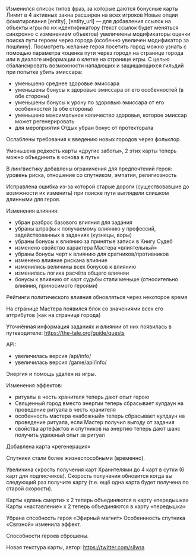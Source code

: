 
Изменился список типов фраз, за которые даются бонусные карты
Лимит в 4 активных закна расширен на всех игроков
Новые опции фоматирования [entity], [entity_url] — для добавления ссылок на объекты игры по их идентификатору (текст ссылок будет меняться синхронно с изменением объектов)
увеличиены модификаторы оценки поиска пути героем через города (особенно увеличен модификатор за пошлину). Посмотреть желание героя посетить город можно узнать с помощью параметра «оценка пути через город» на странице города или в диалоге информации о клетке на странице игры.
С целью сбалансировать возможности нападющих и защищающихся гильдий при попытке убить эмиссара:

- уменьшено среднее здоровье эмиссара
- уменьшены бонусы к здоровью эмиссара от его особенностей (в обе стороны)
- уменьшены бонусы к урону по здоровью эмиссара от его особенностей (в обе стороны)
- уменьшено максимальное количество здоровья, которое эмиссар может регенерировать
- для мероприятия Отдых убран бонус от протектората

Ослаблены требования к введению новых городов через фольклор.

Уменьшена редкость карты «другие заботы», 2 этих карты теперь можно объединить в «снова в путь»

В лингвистику добавлены ограничения для предпочтений героя: уровень риска, отношение со спутником, эмпатия, религиозность

Исправлена ошибка из-за которой старые дороги (существовавшие до возмжности их изменить) при поиске пути выглядели слишком длинными для героя.

Изменения влияния:

- убран разброс базового влияния для задания
- убраны штрафы к получаемому влиянию у профессий, задействованных в заданиях (кузнецы, воры)
- убраны бонусы к влиянию за принятые записи в Книгу Судеб
- изменено свойство характера Мастера «влиятельный»
- убраны бонусы черт к влиянию для сратников/противников
- изменено влияние рискана влияние
- изменились величины всех бонусов к влиянию
- изменилась логика расчёта общего влияняи
- бонусы к влиянию от карт судьбы стали меньше (относительно влияния, приносимого героями)

Рейтинги политического влияния обновляться через некоторое время

На странице Мастера появился блок со значениями всех его аттрибутов (как на странице города)

Уточнённая информация заданиях и влиянии от них появилась в путеводителе: https://the-tale.org/guide/quests

API:

- увеличилась версия /api/info/
- увеличилась версия /game/api/info/

Энергия и помощь удален из игры.

Изменения эффектов:

- ритуалы в честь хранителя теперь дают опыт герою
- Священный город вместо энергии теперь сбрасывает кулдаун на проведение ритуала в честь хранителя
- особенность мастера «набожный» теперь сбрасывает кулдаун на проведение ритуала, если Мастер получил выгоду от задания
- свойства артефактов и спутников на энергию теперь дают шанс получить удвоеный опыт за ритуал

Добавлена карта «регенерация»

Спутники стали более жизнеспособными (временно).

Увеличина скрость получения карт Хранителями до 4 карт в сутки (6 карт для подписчиков). Скорость получения обновится когда вы следующий раз получите карту (т.е. ещё одна карта будет получена по старой скорости).

Карты «длань смерти» х 2 теперь объединяются в карту «передышка»
Карты «наставление» х 2 теперь объединяются в карту «передышка»

Убрана спсобность героя «Эфирный магнит»
Особеннность спутника «Связной» изменила эффект.

Способности героев сброшены.

Новая текстура карты, автор: https://twitter.com/silwra
